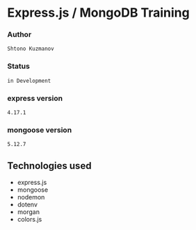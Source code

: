 # Express.js / MongoDB Training

### Author

    Shtono Kuzmanov

### Status

    in Development

### express version

    4.17.1

### mongoose version

    5.12.7

## Technologies used

- express.js
- mongoose
- nodemon
- dotenv
- morgan
- colors.js
